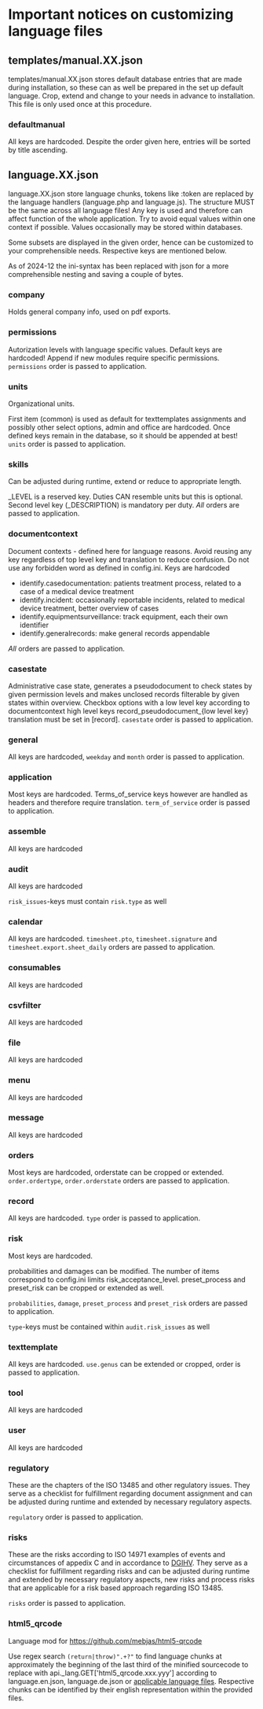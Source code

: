 # Important notices on customizing language files

## templates/manual.XX.json
templates/manual.XX.json stores default database entries that are made during installation, so these can as well be prepared in the set up default language. Crop, extend and change to your needs in advance to installation. This file is only used once at this procedure.

### defaultmanual
All keys are hardcoded. Despite the order given here, entries will be sorted by title ascending.

## language.XX.json

language.XX.json store language chunks, tokens like :token are replaced by the language handlers (language.php and language.js).
The structure MUST be the same across all language files! 
Any key is used and therefore can affect function of the whole application. Try to avoid equal values within one context if possible.
Values occasionally may be stored within databases.

Some subsets are displayed in the given order, hence can be customized to your comprehensible needs. Respective keys are mentioned below.

As of 2024-12 the ini-syntax has been replaced with json for a more comprehensible nesting and saving a couple of bytes.

### company
Holds general company info, used on pdf exports.

### permissions
Autorization levels with language specific values. Default keys are hardcoded!
Append if new modules require specific permissions. `permissions` order is passed to application.

### units
Organizational units.

First item (common) is used as default for texttemplates assignments and possibly other select options, admin and office are hardcoded.
Once defined keys remain in the database, so it should be appended at best! `units` order is passed to application.

### skills
Can be adjusted during runtime, extend or reduce to appropriate length.

_LEVEL is a reserved key.
Duties CAN resemble units but this is optional. Second level key (_DESCRIPTION) is mandatory per duty. *All* orders are passed to application.

### documentcontext
Document contexts - defined here for language reasons.
Avoid reusing any key regardless of top level key and translation to reduce confusion.
Do not use any forbidden word as defined in config.ini.
Keys are hardcoded

* identify.casedocumentation: patients treatment process, related to a case of a medical device treatment
* identify.incident: occasionally reportable incidents, related to medical device treatment, better overview of cases
* identify.equipmentsurveillance: track equipment, each their own identifier
* identify.generalrecords: make general records appendable

*All* orders are passed to application.

### casestate
Administrative case state, generates a pseudodocument to check states by given permission levels and makes unclosed records filterable by given states within overview. Checkbox options with a low level key according to documentcontext high level keys record_pseudodocument_{low level key} translation must be set in [record]. `casestate` order is passed to application.

### general
All keys are hardcoded, `weekday` and `month` order is passed to application.

### application
Most keys are hardcoded. Terms_of_service keys however are handled as headers and therefore require translation. `term_of_service` order is passed to application.

### assemble
All keys are hardcoded

### audit
All keys are hardcoded

`risk_issues`-keys must contain `risk.type` as well

### calendar
All keys are hardcoded. `timesheet.pto`, `timesheet.signature` and `timesheet.export.sheet_daily` orders are passed to application.

### consumables
All keys are hardcoded

### csvfilter
All keys are hardcoded

### file
All keys are hardcoded

### menu
All keys are hardcoded

### message
All keys are hardcoded

### orders
Most keys are hardcoded, orderstate can be cropped or extended. `order.ordertype`, `order.orderstate` orders are passed to application.

### record
All keys are hardcoded. `type` order is passed to application.

### risk
Most keys are hardcoded.

probabilities and damages can be modified. The number of items correspond to config.ini limits risk_acceptance_level.
preset_process and preset_risk can be cropped or extended as well.

`probabilities`, `damage`, `preset_process` and `preset_risk` orders are passed to application.

`type`-keys must be contained within `audit.risk_issues` as well

### texttemplate
All keys are hardcoded. `use.genus` can be extended or cropped, order is passed to application.

### tool
All keys are hardcoded

### user
All keys are hardcoded

### regulatory
These are the chapters of the ISO 13485 and other regulatory issues. They serve as a checklist for fulfillment regarding document assignment and can be adjusted during runtime and extended by necessary regulatory aspects.

`regulatory` order is passed to application.

### risks
These are the risks according to ISO 14971 examples of events and circumstances of appedix C and in accordance to [DGIHV](https://www.dgihv.org). They serve as a checklist for fulfillment regarding risks and can be adjusted during runtime and extended by necessary regulatory aspects, new risks and process risks that are applicable for a risk based approach regarding ISO 13485.

`risks` order is passed to application.

### html5_qrcode
Language mod for https://github.com/mebjas/html5-qrcode

Use regex search `(return|throw)".+?"` to find language chunks at approximately the beginning of the last third of the minified sourcecode to replace with api._lang.GET['html5_qrcode.xxx.yyy'] according to language.en.json, language.de.json or [applicable language files](#customisation). Respective chunks can be identified by their english representation within the provided files.